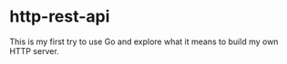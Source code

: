 # http-rest-api

This is my first try to use Go and explore what it means to build my own HTTP server.
